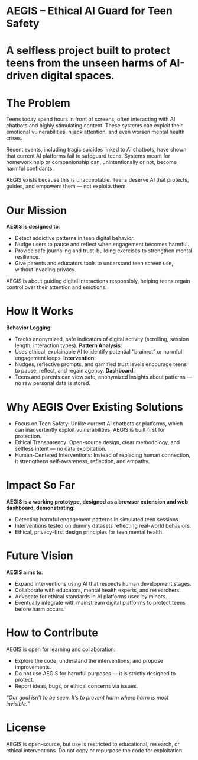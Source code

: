 # AEGIS – Ethical AI Guard for Teen Safety

# A selfless project built to protect teens from the unseen harms of AI-driven digital spaces.

# The Problem

Teens today spend hours in front of screens, often interacting with AI chatbots and highly stimulating content. These systems can exploit their emotional vulnerabilities, hijack attention, and even worsen mental health crises.

Recent events, including tragic suicides linked to AI chatbots, have shown that current AI platforms fail to safeguard teens. Systems meant for homework help or companionship can, unintentionally or not, become harmful confidants.

AEGIS exists because this is unacceptable. Teens deserve AI that protects, guides, and empowers them — not exploits them.

# Our Mission

**AEGIS is designed to**:

- Detect addictive patterns in teen digital behavior.
- Nudge users to pause and reflect when engagement becomes harmful.
- Provide safe journaling and trust-building exercises to strengthen mental resilience.
- Give parents and educators tools to understand teen screen use, without invading privacy.

AEGIS is about guiding digital interactions responsibly, helping teens regain control over their attention and emotions.

# How It Works

**Behavior Logging**:
- Tracks anonymized, safe indicators of digital activity (scrolling, session length, interaction types).
**Pattern Analysis**:
- Uses ethical, explainable AI to identify potential “brainrot” or harmful engagement loops.
**Intervention**:
- Nudges, reflective prompts, and gamified trust levels encourage teens to pause, reflect, and regain agency.
**Dashboard**:
- Teens and parents can view safe, anonymized insights about patterns — no raw personal data is stored.

# Why AEGIS Over Existing Solutions

- Focus on Teen Safety: Unlike current AI chatbots or platforms, which can inadvertently exploit vulnerabilities, AEGIS is built first for protection.
- Ethical Transparency: Open-source design, clear methodology, and selfless intent — no data exploitation.
- Human-Centered Interventions: Instead of replacing human connection, it strengthens self-awareness, reflection, and empathy.

# Impact So Far
 **AEGIS is a working prototype, designed as a browser extension and web dashboard, demonstrating**:

- Detecting harmful engagement patterns in simulated teen sessions.
- Interventions tested on dummy datasets reflecting real-world behaviors.
- Ethical, privacy-first design principles for teen mental health.

# Future Vision

 **AEGIS aims to**:

- Expand interventions using AI that respects human development stages.
- Collaborate with educators, mental health experts, and researchers.
- Advocate for ethical standards in AI platforms used by minors.
- Eventually integrate with mainstream digital platforms to protect teens before harm occurs.

# How to Contribute

AEGIS is open for learning and collaboration:

- Explore the code, understand the interventions, and propose improvements.
- Do not use AEGIS for harmful purposes — it is strictly designed to protect.
- Report ideas, bugs, or ethical concerns via issues.

_“Our goal isn’t to be seen. It’s to prevent harm where harm is most invisible.”_

# License

AEGIS is open-source, but use is restricted to educational, research, or ethical interventions. Do not copy or repurpose the code for exploitation.
